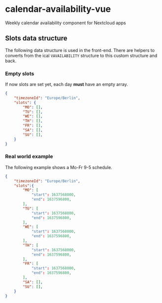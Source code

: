# calendar-availability-vue
Weekly calendar availability component for Nextcloud apps

## Slots data structure

The following data structure is used in the front-end. There are helpers to converts from the ical `VAVAILABILITY` structure to this custom structure and back.

### Empty slots

If now slots are set yet, each day **must** have an empty array.

```json
{
    "timezoneId": "Europe/Berlin",
    "slots": {
        "MO": [],
        "TU": [],
        "WE": [],
        "TH": [],
        "FR": [],
        "SA": [],
        "SU": [],
    }
}
```

### Real world example

The following example shows a Mo-Fr 9-5 schedule.

```json
{
    "timezoneId": "Europe/Berlin",
    "slots":{
        "MO": [
            "start": 1637568000,
            "end": 1637596800,
        ],
        "TU": [
            "start": 1637568000,
            "end": 1637596800,
        ],
        "WE": [
            "start": 1637568000,
            "end": 1637596800,
        ],
        "TH": [
            "start": 1637568000,
            "end": 1637596800,
        ],
        "FR": [
            "start": 1637568000,
            "end": 1637596800,
        ],
        "SA": [],
        "SU": [],
    }
}
```
